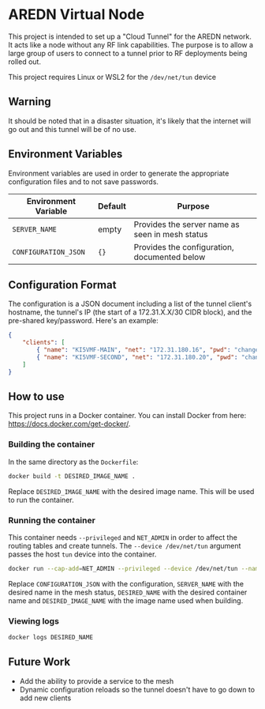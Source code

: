 # AREDN Virtual Node

This project is intended to set up a "Cloud Tunnel" for the AREDN network. It acts like a node without any RF link capabilities. The purpose is to allow a large group of users to connect to a tunnel prior to RF deployments being rolled out.

This project requires Linux or WSL2 for the `/dev/net/tun` device

## Warning

It should be noted that in a disaster situation, it's likely that the internet will go out and this tunnel will be of no use.

## Environment Variables

Environment variables are used in order to generate the appropriate configuration files and to not save passwords.

| Environment Variable | Default |                     Purpose                     |
| -------------------- | ------- | ----------------------------------------------- |
| `SERVER_NAME`        | empty   | Provides the server name as seen in mesh status |
| `CONFIGURATION_JSON` | `{}`    | Provides the configuration, documented below    |

## Configuration Format

The configuration is a JSON document including a list of the tunnel client's hostname, the tunnel's IP (the start of a 172.31.X.X/30 CIDR block), and the pre-shared key/password. Here's an example:

```json
{
    "clients": [
        { "name": "KI5VMF-MAIN", "net": "172.31.180.16", "pwd": "changeme"},
        { "name": "KI5VMF-SECOND", "net": "172.31.180.20", "pwd": "changemetoo"}
    ]
}
```

## How to use

This project runs in a Docker container. You can install Docker from here: <https://docs.docker.com/get-docker/>. 

### Building the container

In the same directory as the `Dockerfile`:

```bash
docker build -t DESIRED_IMAGE_NAME .
```

Replace `DESIRED_IMAGE_NAME` with the desired image name. This will be used to run the container.

### Running the container

This container needs `--privileged` and `NET_ADMIN` in order to affect the routing tables and create tunnels.
The `--device /dev/net/tun` argument passes the host `tun` device into the container.

```bash
docker run --cap-add=NET_ADMIN --privileged --device /dev/net/tun --name DESIRED_NAME -p 5525:5525 -e SERVER_NAME="NOCALL-TEST" -e CONFIGURATION_JSON='{"clients":[{"name":"KI5VMF-MAIN","net":"172.31.180.16","pwd":"changeme"}]}' -d DESIRED_IMAGE_NAME
```

Replace `CONFIGURATION_JSON` with the configuration, `SERVER_NAME` with the desired name in the mesh status, `DESIRED_NAME` with the desired container name and `DESIRED_IMAGE_NAME` with the image name used when building.

### Viewing logs

```bash
docker logs DESIRED_NAME
```

## Future Work

* Add the ability to provide a service to the mesh
* Dynamic configuration reloads so the tunnel doesn't have to go down to add new clients
